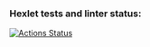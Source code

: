 ### Hexlet tests and linter status:
[![Actions Status](https://github.com/Nikolas888/frontend-project-lvl1/workflows/hexlet-check/badge.svg)](https://github.com/Nikolas888/frontend-project-lvl1/actions)